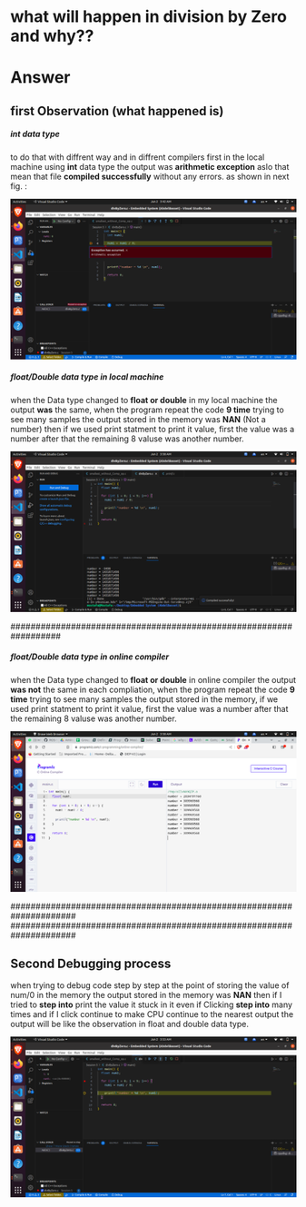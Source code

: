
# what will happen in division by **Zero** and why??

# Answer

## first Observation (what happened is)

##### int data type

to do that with diffrent way and in diffrent compilers first in the local machine using **int** data type the output was **arithmetic exception** aslo that mean that file **compiled successfully** without any errors. as shown in next fig. :

![Alt text](Screenshot%20from%202023-06-02%2003-42-12.png)

##### float/Double data type in local machine

when the Data type changed to **float or double** in my local machine the output **was** the same, when the program repeat the code **9 time** trying to see many samples the output stored in the memory was **NAN** (Not a number) then if we used print statment to print it value, first the value was a number after that the remaining 8 valuse was another number.

![Alt text](Screenshot%20from%202023-06-02%2003-58-39.png)

##################################################################

##### float/Double data type in online compiler

when the Data type changed to **float or double** in online compiler the output **was not** the same in each compliation, when the program repeat the code **9 time** trying to see many samples the output stored in the memory,  if we used print statment to print it value, first the value was a number after that the remaining 8 valuse was another number.

![Alt text](Screenshot%20from%202023-06-02%2003-58-01.png)

#####################################################################
#####################################################################

## Second Debugging process

when trying to debug code step by step at the point of storing the value of num/0 in the memory the output stored in the memory was **NAN**  then if I tried to **step into** print the value it stuck in it even if Clicking **step into** many times and if I click continue to make CPU continue to the nearest output the output will be like the observation in float and double data type.

![Alt text](Screenshot%20from%202023-06-02%2003-53-36.png)
